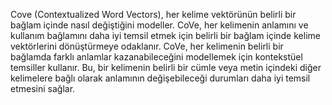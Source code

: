 Cove (Contextualized Word Vectors), her kelime vektörünün belirli bir bağlam içinde nasıl değiştiğini modeller. CoVe, her kelimenin anlamını ve kullanım bağlamını daha iyi temsil etmek için belirli bir bağlam içinde kelime vektörlerini dönüştürmeye odaklanır. CoVe, her kelimenin belirli bir bağlamda farklı anlamlar kazanabileceğini modellemek için kontekstüel temsiller kullanır. Bu, bir kelimenin belirli bir cümle veya metin içindeki diğer kelimelere bağlı olarak anlamının değişebileceği durumları daha iyi temsil etmesini sağlar.